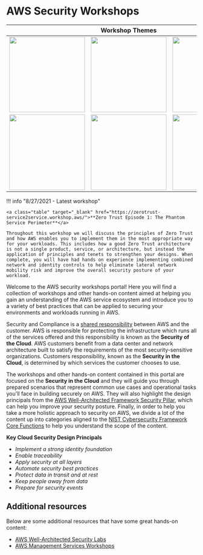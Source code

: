 # AWS Security Workshops

<!-- ![Components](assets/images/csf-core-functions.png "NIST Cybersecurity Framework Core Functions") -->

<table>
 <thead>
        <tr>
            <th colspan="3" align=
            "center">Workshop Themes</th>
        </tr>
    </thead>
    <tbody>
  <tr>
    <td><a href="https://awssecworkshops.com/workshops/#identity"><img src="assets/images/identity.png" width="200" height="" border="0"></a> </td>
    <td><a href="https://awssecworkshops.com/workshops/#detection-and-response"><img src="assets/images/detective-controls.png" width="200" height="" border="0"></a> </td>
    <td><a href="https://awssecworkshops.com/workshops/#infrastructure-security"><img src="assets/images/infrastructure-security.png" width="200" height="" border="0"></a></td>
  </tr>
  <tr>
    <td><a href="https://awssecworkshops.com/workshops/#data-protection"><img src="assets/images/data-protection.png" width="200" height="" border="0"></a>  </td>
    <td><a href="https://awssecworkshops.com/workshops/#detection-and-response"><img src="assets/images/incident-response.png" width="200" height="" border="0"></a> </td>
    <td><a href="https://awssecworkshops.com/workshops/#devsecops"><img src="assets/images/devsecops.png" width="200" height="" border="0"></a></td>
  </tr>
  </tbody>
</table>


!!! info "8/27/2021 - Latest workshop"
   
    <a class="table" target="_blank" href="https://zerotrust-service2service.workshop.aws/">**Zero Trust Episode 1: The Phantom Service Perimeter**</a>

    Throughout this workshop we will discuss the principles of Zero Trust and how AWS enables you to implement them in the most appropriate way for your workloads. This includes how a good Zero Trust architecture is not a single product, service, or architecture, but instead the application of principles and tenets to strengthen your designs. When complete, you will have had hands on experience implementing combined network and identity controls to help eliminate lateral network mobility risk and improve the overall security posture of your workload.

Welcome to the AWS security workshops portal! Here you will find a collection of workshops and other hands-on content aimed at helping you gain an understanding of the AWS service ecosystem and introduce you to a variety of best practices that can be applied to securing your environments and workloads running in AWS.

Security and Compliance is a <a href="https://aws.amazon.com/compliance/shared-responsibility-model/" target="_blank">shared responsibility</a> between AWS and the customer. AWS is responsible for protecting the infrastructure which runs all of the services offered and this responsibility is known as the **Security of the Cloud**. AWS customers benefit from a data center and network architecture built to satisfy the requirements of the most security-sensitive organizations. Customers responsibility, known as the **Security in the Cloud**, is determined by which services the customer chooses to use.

The workshops and other hands-on content contained in this portal are focused on the **Security in the Cloud** and they will guide you through prepared scenarios that represent common use cases and operational tasks you'll face in building securely on AWS. They will also highlight the design principals from the <a href="https://d1.awsstatic.com/whitepapers/architecture/AWS-Security-Pillar.pdf" target="_blank">AWS Well-Architected Framework Security Pillar</a>, which can help you improve your security posture. Finally, in order to help you take a more holistic approach to security on AWS, we divide a lot of the content up into categories aligned to the <a href="https://www.nist.gov/cyberframework/online-learning/five-functions" target="_blank">NIST Cybersecurity Framework Core Functions</a> to help you understand the scope of the content.

**Key Cloud Security Design Principals**

* *Implement a strong identity foundation*
* *Enable traceability*
* *Apply security at all layers*
* *Automate security best practices*
* *Protect data in transit and at rest*
* *Keep people away from data*
* *Prepare for security events*

## Additional resources

Below are some additional resources that have some great hands-on content:

<ul>
    <li><a href="https://wellarchitectedlabs.com/Security/README.html" target="_blank">AWS Well-Architected Security Labs</a></li>
    <li><a href="http://www.awsmanagementweek.com/" target="_blank">AWS Management Services Workshops</a></li>
</ul>

